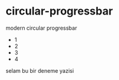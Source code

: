 # circular-progressbar
 modern circular progressbar


 - 1
 - 2
 - 3
 - 4
 
 selam bu bir deneme yazisi
